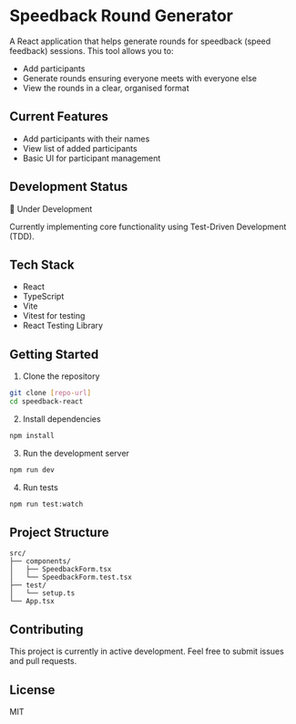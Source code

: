 # Speedback Round Generator

A React application that helps generate rounds for speedback (speed feedback) sessions. This tool allows you to:

-   Add participants
-   Generate rounds ensuring everyone meets with everyone else
-   View the rounds in a clear, organised format

## Current Features

-   Add participants with their names
-   View list of added participants
-   Basic UI for participant management

## Development Status

🚧 Under Development

Currently implementing core functionality using Test-Driven Development (TDD).

## Tech Stack

-   React
-   TypeScript
-   Vite
-   Vitest for testing
-   React Testing Library

## Getting Started

1. Clone the repository

```bash
git clone [repo-url]
cd speedback-react
```

2. Install dependencies

```bash
npm install
```

3. Run the development server

```bash
npm run dev
```

4. Run tests

```bash
npm run test:watch
```

## Project Structure

```
src/
├── components/
│   ├── SpeedbackForm.tsx
│   └── SpeedbackForm.test.tsx
├── test/
│   └── setup.ts
└── App.tsx
```

## Contributing

This project is currently in active development. Feel free to submit issues and pull requests.

## License

MIT
